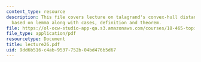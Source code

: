 ```yaml
---
content_type: resource
description: This file covers lecture on talagrand's convex-hull distance inequality
  based on lemma along with cases, definition and theorem.
file: https://ol-ocw-studio-app-qa.s3.amazonaws.com/courses/18-465-topics-in-statistics-statistical-learning-theory-spring-2007/9dd6b516c4ab9537752b04bd476b5d67_lecture26.pdf
file_type: application/pdf
resourcetype: Document
title: lecture26.pdf
uid: 9dd6b516-c4ab-9537-752b-04bd476b5d67
---
```

